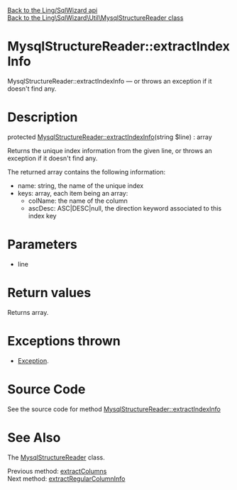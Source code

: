 [Back to the Ling/SqlWizard api](https://github.com/lingtalfi/SqlWizard/blob/master/doc/api/Ling/SqlWizard.md)<br>
[Back to the Ling\SqlWizard\Util\MysqlStructureReader class](https://github.com/lingtalfi/SqlWizard/blob/master/doc/api/Ling/SqlWizard/Util/MysqlStructureReader.md)


MysqlStructureReader::extractIndexInfo
================



MysqlStructureReader::extractIndexInfo — or throws an exception if it doesn't find any.




Description
================


protected [MysqlStructureReader::extractIndexInfo](https://github.com/lingtalfi/SqlWizard/blob/master/doc/api/Ling/SqlWizard/Util/MysqlStructureReader/extractIndexInfo.md)(string $line) : array




Returns the unique index information from the given line,
or throws an exception if it doesn't find any.

The returned array contains the following information:

- name: string, the name of the unique index
- keys: array, each item being an array:
     - colName: the name of the column
     - ascDesc: ASC|DESC|null, the direction keyword associated to this index key




Parameters
================


- line

    


Return values
================

Returns array.


Exceptions thrown
================

- [Exception](http://php.net/manual/en/class.exception.php).&nbsp;







Source Code
===========
See the source code for method [MysqlStructureReader::extractIndexInfo](https://github.com/lingtalfi/SqlWizard/blob/master/Util/MysqlStructureReader.php#L530-L565)


See Also
================

The [MysqlStructureReader](https://github.com/lingtalfi/SqlWizard/blob/master/doc/api/Ling/SqlWizard/Util/MysqlStructureReader.md) class.

Previous method: [extractColumns](https://github.com/lingtalfi/SqlWizard/blob/master/doc/api/Ling/SqlWizard/Util/MysqlStructureReader/extractColumns.md)<br>Next method: [extractRegularColumnInfo](https://github.com/lingtalfi/SqlWizard/blob/master/doc/api/Ling/SqlWizard/Util/MysqlStructureReader/extractRegularColumnInfo.md)<br>

